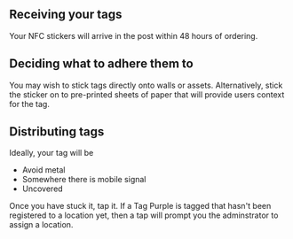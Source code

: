 ## Receiving your tags

Your NFC stickers will arrive in the post within 48 hours of ordering.

## Deciding what to adhere them to
You may wish to stick tags directly onto walls or assets. Alternatively, stick the sticker on to pre-printed sheets of paper that will provide users context for the tag.

## Distributing tags
Ideally, your tag will be 
- Avoid metal
- Somewhere there is mobile signal
- Uncovered

Once you have stuck it, tap it.
If a Tag Purple is tagged that hasn't been registered to a location yet, then a tap will prompt you the adminstrator to assign a location.
<!--stackedit_data:
eyJoaXN0b3J5IjpbLTQ5NzA0OTc5LC00NDM3NDQwNjBdfQ==
-->